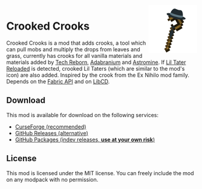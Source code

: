 <img src="./src/main/resources/assets/crookedcrooks/icon.png" align="right" width="128px"/>

# Crooked Crooks

Crooked Crooks is a mod that adds crooks, a tool which can pull mobs and multiply the drops from leaves and grass, currently has crooks for all vanilla materials and materials added by [Tech Reborn](https://www.curseforge.com/minecraft/mc-mods/techreborn), [Adabranium](https://www.curseforge.com/minecraft/mc-mods/adabranium) and [Astromine](https://www.curseforge.com/minecraft/mc-mods/astromine). If [Lil Tater Reloaded](https://www.curseforge.com/minecraft/mc-mods/lil-tater-reloaded) is detected, crooked Lil Taters (which are similar to the mod's icon) are also added. Inspired by the crook from the Ex Nihilo mod family. Depends on the [Fabric API](https://www.curseforge.com/minecraft/mc-mods/fabric-api) and on [LibCD](https://www.curseforge.com/minecraft/mc-mods/libcd).

## Download

This mod is available for download on the following services:

- [CurseForge (recommended)](https://www.curseforge.com/minecraft/mc-mods/crooked-crooks)
- [GitHub Releases (alternative)](https://github.com/joaoh1/CrookedCrooks/releases)
- [GitHub Packages (indev releases, **use at your own risk**)](https://github.com/joaoh1/CrookedCrooks/packages)

## License

This mod is licensed under the MIT license. You can freely include the mod on any modpack with no permission.
